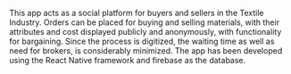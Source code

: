 This app acts as a social platform for buyers and sellers in the Textile Industry. Orders can be placed for buying and selling materials, with their attributes and cost displayed publicly and anonymously, with functionality for bargaining. Since the process is digitized, the waiting time as well as need for brokers, is considerably minimized. The app has been developed using the React Native framework and firebase as the database.
